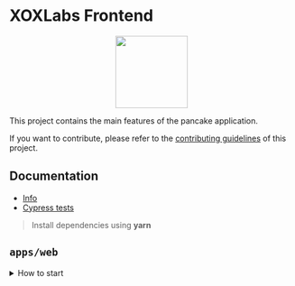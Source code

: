 # XOXLabs Frontend

<p align="center">
  <a href="https://xoxnet.io">
      <img src="https://xoxnet.io/logo.png" height="128">
  </a>
</p>

This project contains the main features of the pancake application.

If you want to contribute, please refer to the [contributing guidelines](./CONTRIBUTING.md) of this project.

## Documentation

- [Info](doc/Info.md)
- [Cypress tests](doc/Cypress.md)

> Install dependencies using **yarn**

## `apps/web`
<details>
<summary>
How to start
</summary>

```sh
yarn
```

start the development server
```sh
yarn dev
```

build with production mode
```sh
yarn build

# start the application after build
yarn start
```

### Deploy fe: 
- ls
- cd test/LoopX-frontend or test/clone-FE
- git pull
- yarn build 
- pm2 ls
- pm2 delete ui
- pm2 start "yarn run start" --name  "ui"
<!-- - pm2 restart ui (nếu chứ có service ui thì run pm2 start yarn --name ui -- dev) -->

</details>
